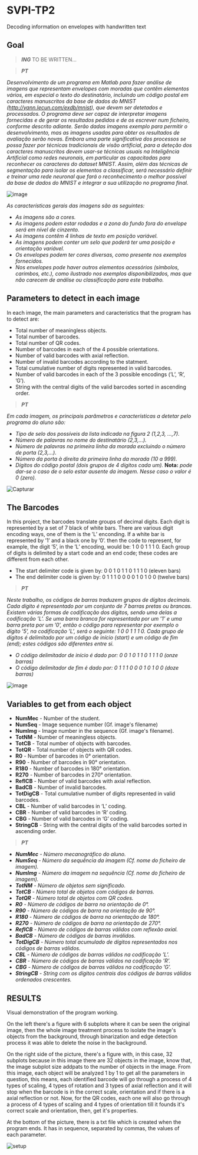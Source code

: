 # SVPI-TP2
Decoding information on envelopes with handwritten text

## Goal
> _**ING**_
> TO BE WRITTEN...

> _**PT**_

 _Desenvolvimento de um programa em Matlab para fazer análise de imagens que representam envelopes
com moradas que contêm elementos vários, em especial o texto do destinatário, incluindo um código
postal em caracteres manuscritos da base de dados do MNIST (http://yann.lecun.com/exdb/mnist),
que devem ser detetados e processados. O programa deve ser capaz de interpretar imagens fornecidas
e de gerar os resultados pedidos e de os escrever num ficheiro, conforme descrito adiante. Serão dadas
imagens exemplo para permitir o desenvolvimento, mas as imagens usadas para obter os resultados
de avaliação serão novas. Embora uma parte significativa dos processos se possa fazer por técnicas
tradicionais de visão artificial, para a deteção dos caracteres manuscritos devem usar-se técnicas usuais
na Inteligência Artificial como redes neuronais, em particular as capacitadas para reconhecer os caracteres
do dataset MNIST. Assim, além das técnicas de segmentação para isolar os elementos a classificar, será
necessário definir e treinar uma rede neuronal que fará o reconhecimento o melhor possível da base de
dados do MNIST e integrar a sua utilização no programa final._

![image](https://github.com/Nunoc99/SVPI-TP2/assets/114221939/14fc3279-4fb1-4277-9ea9-734807deddaa)

_As características gerais das imagens são as seguintes:_
+ _As imagens são a cores._
+ _As imagens podem estar rodadas e a zona do fundo fora do envelope será em nível de cinzento._
+ _As imagens contêm 4 linhas de texto em posição variável._
+ _As imagens podem conter um selo que poderá ter uma posição e orientação variável._
+ _Os envelopes podem ter cores diversas, como presente nos exemplos fornecidos._
+ _Nos envelopes pode haver outros elementos acessórios (símbolos, carimbos, etc.), como ilustrado
nos exemplos disponibilizados, mas que não carecem de análise ou classificação para este trabalho._

 
## Parameters to detect in each image
In each image, the main parameters and caracteristics that the program has to detect are:
+ Total number of meaningless objects.
+ Total number of barcodes.
+ Total number of QR codes.
+ Number of barcodes in each of the 4 possible orientations.
+ Number of valid barcodes with axial reflection.
+ Number of invalid barcodes according to the statment.
+ Total cumulative number of digits represented in valid barcodes.
+ Number of valid barcodes in each of the 3 possible encodings (’L’, ’R’, ’G’).
+ String with the central digits of the valid barcodes sorted in ascending order.

> _**PT**_

 _Em cada imagem, os principais parâmetros e características a detetar pelo programa do aluno são:_
+ _Tipo de selo dos possíveis da lista indicada na figura 2 (1,2,3, ...,7)._
+ _Número de palavras no nome do destinatário (2,3,...)._
+ _Número de palavras na primeira linha da morada excluindo o número de porta (2,3,...)._
+ _Número da porta à direita da primeira linha da morada (10 a 999)._
+ _Dígitos do código postal (dois grupos de 4 dígitos cada um)._
  **Nota:** _pode dar-se o caso de o selo estar ausente da imagem. Nesse caso o valor é 0 (zero)._


![Capturar](https://github.com/Nunoc99/SVPI-TP1/assets/114221939/306f631a-995d-4163-9e90-d72609854b31)


## The Barcodes
In this project, the barcodes translate groups of decimal digits. Each digit is represented by a set of 7
black of white bars. There are various digit encoding ways, one of them is the ’L’ enconding. If a white bar 
is represented by ’1’ and a black one by ’0’. then the code to represent, for example, the digit ’5’, in the 
’L’ encoding, would be: 1 0 0 1 1 1 0. Each group of digits is delimited by a start code and an end code; 
these codes are different from each other.

+ The start delimiter code is given by: 0 0 1 0 1 1 0 1 1 1 0 (eleven bars)
+ The end delimiter code is given by: 0 1 1 1 0 0 0 0 1 0 1 0 0 (twelve bars)

> _**PT**_

_Neste trabalho, os códigos de barras traduzem grupos de dígitos decimais. Cada dígito é representado
por um conjunto de 7 barras pretas ou brancas. Existem várias formas de codificação dos dígitos, sendo
uma delas a codificação ’L’. Se uma barra branca for representada por um ’1’ e uma barra preta por um
’0’, então o código para representar por exemplo o dígito ’5’, na codificação ’L’, será o seguinte: 1 0 0
1 1 1 0. Cada grupo de dígitos é delimitado por um código de início (start) e um código de fim (end);
estes códigos são diferentes entre si._
+ _O código delimitador de início é dado por: 0 0 1 0 1 1 0 1 1 1 0 (onze barras)_
+ _O código delimitador de fim é dado por: 0 1 1 1 0 0 0 1 0 1 0 0 (doze barras)_

![image](https://github.com/Nunoc99/SVPI-TP1/assets/114221939/75055310-b6d7-4ad0-b4a8-d14aefc11b64)


## Variables to get from each object
+ **NumMec** - Number of the student.
+ **NumSeq** - Image sequence number (Gf. image's filename)
+ **NumImg** - Image number in the sequence (Gf. image's filename).
+ **TotNM** - Number of meaningless objects.
+ **TotCB** - Total number of objects with barcodes.
+ **TotQR** - Total number of objects with QR codes.
+ **R0** - Number of barcodes in 0° orientation.
+ **R90** - Number of barcodes in 90° orientation.
+ **R180** - Number of barcodes in 180° orientation.
+ **R270** - Number of barcodes in 270° orientation.
+ **ReflCB** - Number of valid barcodes with axial reflection.
+ **BadCB** - Number of invalid barcodes.
+ **TotDigCB** - Total cumulative number of digits represented in valid barcodes.
+ **CBL** - Number of valid barcodes in ‘L’ coding.
+ **CBR** - Number of valid barcodes in ‘R’ coding.
+ **CBG** - Number of valid barcodes in ‘G’ coding.
+ **StringCB** - String with the central digits of the valid barcodes sorted in ascending order.

> _**PT**_
+ _**NumMec** - Número mecanográfico do aluno._
+ _**NumSeq** - Número da sequência da imagem (Cf. nome do ficheiro de imagem)._
+ _**NumImg** - Número da imagem na sequência (Cf. nome do ficheiro de imagem)._
+ _**TotNM** - Número de objetos sem significado._
+ _**TotCB** - Número total de objetos com códigos de barras._
+ _**TotQR** - Número total de objetos com QR codes._
+ _**R0** - Número de códigos de barra na orientação de 0°._
+ _**R90** - Número de códigos de barra na orientação de 90°._
+ _**R180** - Número de códigos de barra na orientação de 180°._
+ _**R270** - Número de códigos de barra na orientação de 270°._
+ _**ReflCB** - Número de códigos de barras válidos com reflexão axial._
+ _**BadCB** - Número de códigos de barras inválidos._
+ _**TotDigCB** - Número total acumulado de dígitos representados nos códigos de barras válidos._
+ _**CBL** - Número de códigos de barras válidos na codificação ’L’._
+ _**CBR** - Número de códigos de barras válidos na codificação ’R’._
+ _**CBG** - Número de códigos de barras válidos na codificação ’G’._
+ _**StringCB** - String com os dígitos centrais dos códigos de barras válidos ordenados crescentes._


## RESULTS
Visual demonstration of the program working.

On the left there's a figure with 6 subplots where it can be seen the original image, then the whole image treatment process to isolate the image's objects from the background, through binarization and edge detection process it was able to delete the noise in the background.

On the right side of the picture, there's a figure with, in this case, 32 subplots because in this image there are 32 objects in the image, know that, the image subplot size addpats to the number of objects in the image. From this image, each object will be analyzed 1 by 1 to get all the parameters in question, this means, each identified barcode will go through a process of 4 types of scaling, 4 types of rotation and 3 types of axial reflection and it will stop when the barcode is in the correct scale, orientation and if there is a axial reflection or not. Now, for the QR codes, each one will also go through a process of 4 types of scaling and 4 types of orientation till it founds it's correct scale and orientation, then, get it's properties.

At the bottom of the picture, there is a txt file which is created when the program ends. It has in sequence, separated by commas, the values of each parameter.

![setup](https://github.com/Nunoc99/SVPI-TP1/assets/114221939/68917b7a-296c-45d2-bec9-b803da5c5c24)


